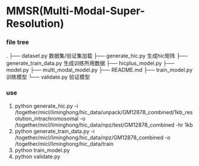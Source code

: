 # MMSR(Multi-Modal-Super-Resolution)
### file tree
.
├── dataset.py  数据集/验证集加载
├── generate_hic.py  生成hic矩阵
├── generate_train_data.py  生成训练所用数据
├── hicplus_model.py
├── model.py
├── multi_modal_model.py
├── README.md
├── train_model.py  训练模型
└── validate.py  验证模型
### use
1. python generate_hic.py -i /together/micl/liminghong/hic_data/unpack/GM12878_combined/1kb_resolution_intrachromosomal -o /together/micl/liminghong/hic_data/npz/test/GM12878_combined -hr 1kb
2. python generate_train_data.py -i /together/micl/liminghong/hic_data/npz/GM12878_combined -o /together/micl/liminghong/hic_data/train
3. python train_model.py
4. python validate.py